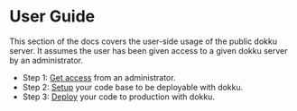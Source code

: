 # User Guide

This section of the docs covers the user-side usage of the public dokku server. It assumes the user has been given access to a given dokku server by an administrator.

- Step 1: [Get access](./10-access.md) from an administrator.
- Step 2: [Setup](./20-setup.md) your code base to be deployable with dokku.
- Step 3: [Deploy](./30-deploy.md) your code to production with dokku.
